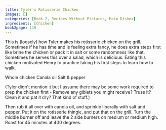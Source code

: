 ```yaml
---
title: Tyler's Rotisserie Chicken
images: []
categories: [Book 2, Recipes Without Pictures, Main Dishes]
ingredients: [Chicken]
book2page: 119
---
```


This is (loosely) how Tyler makes his rotisserie chicken on the grill. Sometimes if he has time and is feeling extra fancy, he does extra steps first like brine the chicken or pack it in salt or some randomness like that. Sometimes he serves this over a salad, which is delicious. Eating this chicken motivated Henry to practice taking his first steps to learn how to walk. 

Whole chicken Canola oil Salt & pepper 

(Tyler didn't mention it but I assume there may be some work required to prep the chicken first - Remove any giblets you might receive? Truss it? Clean it and pat it dry? That kind of stuff.) 

Then rub it all over with canola oil, and sprinkle liberally with salt and pepper. Put it on the rotisserie thingie, and put that on the grill. Turn the middle burner off and leave the 2 side burners on medium or medium high. Roast for 45 minutes at 400 degrees.